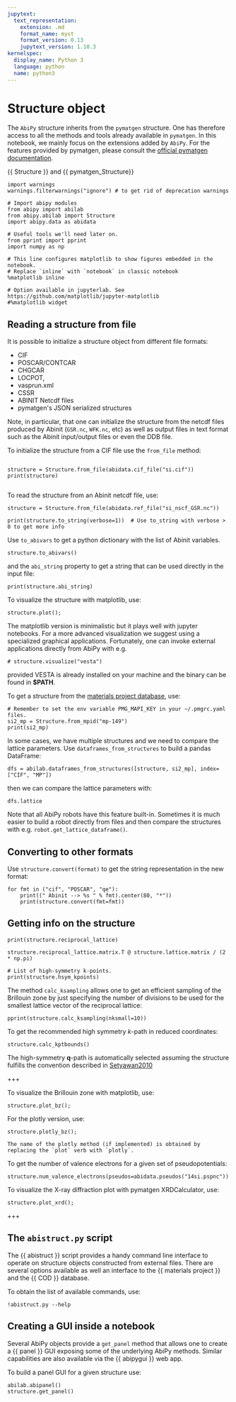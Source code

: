 ```yaml
---
jupytext:
  text_representation:
    extension: .md
    format_name: myst
    format_version: 0.13
    jupytext_version: 1.10.3
kernelspec:
  display_name: Python 3
  language: python
  name: python3
---
```


# Structure object

The `AbiPy` structure inherits from the `pymatgen` structure.
One has therefore access to all the methods and tools already available in `pymatgen`.
In this notebook, we mainly focus on the extensions added by `AbiPy`.
For the features provided by pymatgen, please consult the
[official pymatgen documentation](http://pymatgen.org/usage.html#structures-and-molecules).

{{ Structure }} and {{ pymatgen_Structure}}

```{code-cell}
import warnings
warnings.filterwarnings("ignore") # to get rid of deprecation warnings

# Import abipy modules
from abipy import abilab
from abipy.abilab import Structure
import abipy.data as abidata

# Useful tools we'll need later on.
from pprint import pprint
import numpy as np

# This line configures matplotlib to show figures embedded in the notebook.
# Replace `inline` with `notebook` in classic notebook
%matplotlib inline

# Option available in jupyterlab. See https://github.com/matplotlib/jupyter-matplotlib
#%matplotlib widget
```

## Reading a structure from file

It is possible to initialize a structure object from different file formats:

   * CIF
   * POSCAR/CONTCAR
   * CHGCAR
   * LOCPOT,
   * vasprun.xml
   * CSSR
   * ABINIT Netcdf files
   * pymatgen's JSON serialized structures

Note, in particular, that one can initialize the structure from the netcdf files
produced by Abinit (`GSR.nc`, `WFK.nc`, etc) as well as output files in text format
such as the Abinit input/output files or even the DDB file.

To initialize the structure from a CIF file use the `from_file` method:

```{code-cell}

structure = Structure.from_file(abidata.cif_file("si.cif"))
print(structure)
```

```{include} abidata_note.md
```

To read the structure from an Abinit netcdf file, use:

```{code-cell}
structure = Structure.from_file(abidata.ref_file("si_nscf_GSR.nc"))

print(structure.to_string(verbose=1))  # Use to_string with verbose > 0 to get more info
```

Use `to_abivars` to get a python dictionary with the list of Abinit variables.

```{code-cell}
structure.to_abivars()
```

and the `abi_string` property to get a string that can be used directly in the input file:

```{code-cell}
print(structure.abi_string)
```

To visualize the structure with matplotlib, use:

```{code-cell}
structure.plot();
```

The matplotlib version is minimalistic but it plays well with jupyter notebooks.
For a more advanced visualization we suggest using a specialized graphical applications.
Fortunately, one can invoke external applications directly from AbiPy with e.g.

```{code-cell}
# structure.visualize("vesta")
```

provided VESTA is already installed on your machine and the binary can be found in  **$PATH**.

To get a structure from the [materials project database](https://www.materialsproject.org), use:

```{code-cell}
# Remember to set the env variable PMG_MAPI_KEY in your ~/.pmgrc.yaml files.
si2_mp = Structure.from_mpid("mp-149")
print(si2_mp)
```

In some cases, we have multiple structures and we need to compare the lattice parameters.
Use `dataframes_from_structures` to build a pandas DataFrame:

```{code-cell}
dfs = abilab.dataframes_from_structures([structure, si2_mp], index=["CIF", "MP"])
```

then we can compare the lattice parameters with:

```{code-cell}
dfs.lattice
```

Note that all AbiPy robots have this feature built-in.
Sometimes it is much easier to build a robot directly from files
and then compare the structures with e.g. `robot.get_lattice_dataframe()`.


## Converting to other formats

Use `structure.convert(format)` to get the string representation in the new format:

```{code-cell}
for fmt in ("cif", "POSCAR", "qe"):
    print((" Abinit --> %s " % fmt).center(80, "*"))
    print(structure.convert(fmt=fmt))
```

## Getting info on the structure

```{code-cell}
print(structure.reciprocal_lattice)
```

```{code-cell}
structure.reciprocal_lattice.matrix.T @ structure.lattice.matrix / (2 * np.pi)
```

```{code-cell}
# List of high-symmetry k-points.
print(structure.hsym_kpoints)
```

The method `calc_ksampling` allows one to get an efficient sampling of the Brillouin zone
by just specifying the number of divisions to be used for the smallest lattice vector of the reciprocal lattice:

```{code-cell}
pprint(structure.calc_ksampling(nksmall=10))
```

To get the recommended high symmetry $k$-path in reduced coordinates:

```{code-cell}
structure.calc_kptbounds()
```

The high-symmetry **q**-path is automatically selected assuming
the structure fulfills the convention described in [Setyawan2010](https://doi.org/10.1016/j.commatsci.2010.05.010)

+++

To visualize the Brillouin zone with matplotlib, use:

```{code-cell}
structure.plot_bz();
```

For the plotly version, use:

```{code-cell}
structure.plotly_bz();
```

```{note}
The name of the plotly method (if implemented) is obtained by replacing the `plot` verb with `plotly`.
```

To get the number of valence electrons for a given set of pseudopotentials:

```{code-cell}
structure.num_valence_electrons(pseudos=abidata.pseudos("14si.pspnc"))
```

To visualize the X-ray diffraction plot with pymatgen XRDCalculator, use:

```{code-cell}
structure.plot_xrd();
```

+++

## The `abistruct.py` script

The {{ abistruct }} script provides a handy command line
interface to operate on structure objects constructed from external files.
There are several options available as well an interface to the {{ materials project }}
and the {{ COD }} database.

To obtain the list of available commands, use:

```{code-cell}
!abistruct.py --help
```

## Creating a GUI inside a notebook

Several AbiPy objects provide a `get_panel` method that allows one to create a {{ panel }} GUI
exposing some of the underlying AbiPy methods.
Similar capabilities are also available via the {{ abipygui }} web app.

To build a panel GUI for a given structure use:

```{code-cell}
abilab.abipanel()
structure.get_panel()
```

